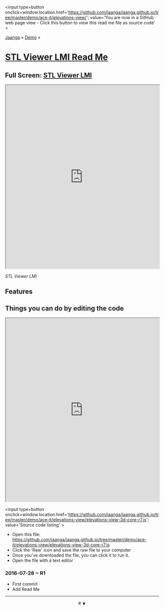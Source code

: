<span style=display:none; >[You are now in a GitHub source code view - click this link to view Read Me file as a web page]
( http://jaanga.github.io/demo/ace-it/elevations-view/index.html "View file as a web page." ) </span>
<input type=button onclick=window.location.href='https://github.com/jaanga/jaanga.github.io/tree/master/demo/ace-it/elevations-view/'; 
value='You are now in a GitHub web page view - Click this button to view this read me file as source code' >

[Jaanga]( http://jaanga.github.io ) » [Demo]( http://jaanga.github.io/demo/  ) »


[STL Viewer LMI Read Me]( https://jaanga.github.io/demo/ace-it/elevations-view/index.html#readme.md )
===

## Full Screen: [ STL Viewer LMI ]( https://jaanga.github.io/demo/ace-it/elevations-view/index.html )


<img src="" style=display:none; width=800 >

<iframe src=https://jaanga.github.io/demo/ace-it/elevations-view/index.html width=100% height=600px ></iframe>

_STL Viewer LMI_

## Features


## Things you can do by editing the code

<iframe src='https://jaanga.github.io/cookbook-html/examples/libraries/ace-editor/ace-view-r1.html#
	.jshttps://jaanga.github.io/demo/ace-it/elevations-view/elevations-view-3d-core-r7/' width=100% height=600 ></iframe>

<input type=button onclick=window.location.href='https://github.com/jaanga/jaanga.github.io/tree/master/demo/ace-it/elevations-view/elevations-view-3d-core-r7.js';
value='Source code listing' >


* Open this file: https://github.com/jaanga/jaanga.github.io/tree/master/demo/ace-it/elevations-view/elevations-view-3d-core-r7.js
* Click the 'Raw' icon and save the raw file to your computer
* Once you've downloaded the file, you can click it to run it.
* Open the file with a text editor



### 2016-07-28 ~ R1

* First commit
* Add Read Me


***

<center title='Jaanga ~ your 3D happy place' >
# <a href=javascript:window.scrollTo(0,0); style=text-decoration:none; > ❦ </a>
</center>
